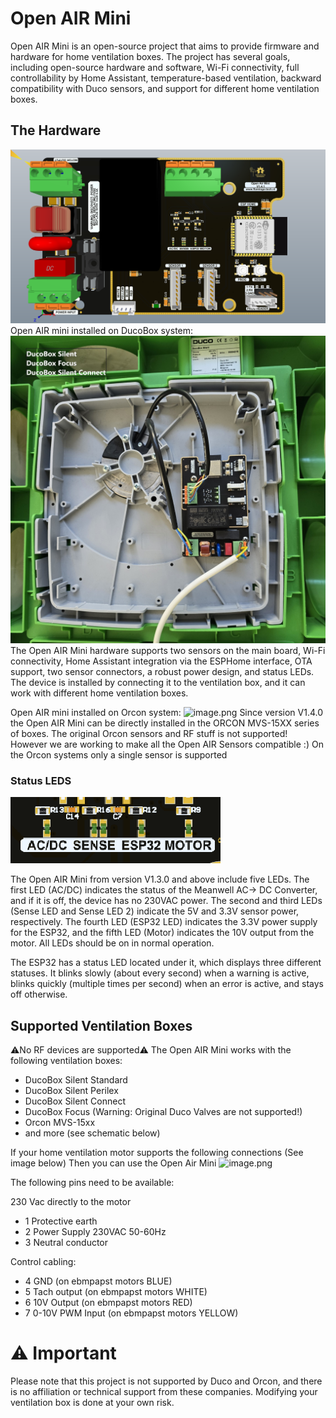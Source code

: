 # Open AIR Mini

Open AIR Mini is an open-source project that aims to provide firmware and hardware for home ventilation boxes. The project has several goals, including open-source hardware and software, Wi-Fi connectivity, full controllability by Home Assistant, temperature-based ventilation, backward compatibility with Duco sensors, and support for different home ventilation boxes.

## The Hardware
![image.png](https://github.com/Flamingo-tech/Open-AIR/blob/main/Open%20Air%20Mini/Pictures/Open_AIR_Mini_V1.4.1_ALTIUM.png?raw=true)
Open AIR mini installed on DucoBox system:
![image.png](https://github.com/Flamingo-tech/Open-AIR/blob/main/Open%20Air%20Mini/Pictures/20240302_122919.jpg?raw=true)
The Open AIR Mini hardware supports two sensors on the main board, Wi-Fi connectivity, Home Assistant integration via the ESPHome interface, OTA support, two sensor connectors, a robust power design, and status LEDs. The device is installed by connecting it to the ventilation box, and it can work with different home ventilation boxes. 

Open AIR mini installed on Orcon system:
![image.png](https://github.com/Flamingo-tech/Open-AIR/blob/main/Open%20Air%20Mini/Pictures/20240302_124957.jpg?raw=true)
Since version V1.4.0 the Open AIR Mini can be directly installed in the ORCON MVS-15XX series of boxes. The original Orcon sensors and RF stuff is not supported! However we are working to make all the Open AIR Sensors compatible :)
On the Orcon systems only a single sensor is supported


### Status LEDS
 ![image.png](https://github.com/Flamingo-tech/Open-AIR/blob/main/Open%20Air%20Mini/Pictures/Open_AIR_Mini_LEDS.png?raw=true)

The Open AIR Mini from version V1.3.0 and above include five LEDs. The first LED (AC/DC) indicates the status of the Meanwell AC-> DC Converter, and if it is off, the device has no 230VAC power. The second and third LEDs (Sense LED and Sense LED 2) indicate the 5V and 3.3V sensor power, respectively. The fourth LED (ESP32 LED) indicates the 3.3V power supply for the ESP32, and the fifth LED (Motor) indicates the 10V output from the motor. All LEDs should be on in normal operation. 

The ESP32 has a status LED located under it, which displays three different statuses. It blinks slowly (about every second) when a warning is active, blinks quickly (multiple times per second) when an error is active, and stays off otherwise.

## Supported Ventilation Boxes
⚠No RF devices are supported⚠
The Open AIR Mini works with the following ventilation boxes:
 - DucoBox Silent Standard
 - DucoBox Silent Perilex
 - DucoBox Silent Connect
 - DucoBox Focus (Warning: Original Duco Valves are not supported!)
 - Orcon MVS-15xx
 - and more (see schematic below)
 
 If your home ventilation motor supports the following connections (See image below) Then you can use the Open Air Mini
 ![image.png](https://www.flamingo-tech.nl/wp-content/uploads/2022/11/EBM2.png) 
 
The following pins need to be available:

230 Vac directly to the motor
 - 1 Protective earth
 - 2 Power Supply 230VAC 50-60Hz
 - 3 Neutral conductor
 
 Control cabling:
 - 4 GND (on ebmpapst motors BLUE)
 - 5 Tach output (on ebmpapst motors WHITE)
 - 6 10V Output (on ebmpapst motors RED)
 - 7 0-10V PWM Input (on ebmpapst motors YELLOW)
 

# ⚠ Important

Please note that this project is not supported by Duco and Orcon, and there is no affiliation or technical support from these companies. Modifying your ventilation box is done at your own risk.
